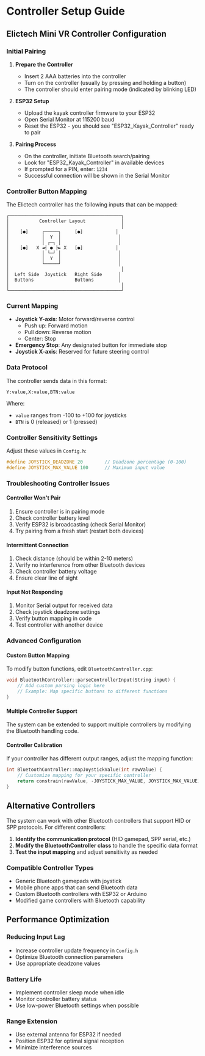 # Controller Setup Guide

## Elictech Mini VR Controller Configuration

### Initial Pairing

1. **Prepare the Controller**
   - Insert 2 AAA batteries into the controller
   - Turn on the controller (usually by pressing and holding a button)
   - The controller should enter pairing mode (indicated by blinking LED)

2. **ESP32 Setup**
   - Upload the kayak controller firmware to your ESP32
   - Open Serial Monitor at 115200 baud
   - Reset the ESP32 - you should see "ESP32_Kayak_Controller" ready to pair

3. **Pairing Process**
   - On the controller, initiate Bluetooth search/pairing
   - Look for "ESP32_Kayak_Controller" in available devices
   - If prompted for a PIN, enter: `1234`
   - Successful connection will be shown in the Serial Monitor

### Controller Button Mapping

The Elictech controller has the following inputs that can be mapped:

```
┌─────────────────────────────────────────┐
│           Controller Layout             │
│                                         │
│    [●]     ┌─────┐     [●]            │
│            │  Y  │                     │
│            │ ┌─┐ │                     │
│    [●]   X ◄┤ ● ├► X   [●]            │
│            │ └─┘ │                     │
│            │  Y  │                     │
│            └─────┘                     │
│                                         │
│  Left Side  Joystick   Right Side      │
│  Buttons               Buttons         │
│                                         │
└─────────────────────────────────────────┘
```

### Current Mapping
- **Joystick Y-axis**: Motor forward/reverse control
  - Push up: Forward motion
  - Pull down: Reverse motion
  - Center: Stop
- **Emergency Stop**: Any designated button for immediate stop
- **Joystick X-axis**: Reserved for future steering control

### Data Protocol

The controller sends data in this format:
```
Y:value,X:value,BTN:value
```

Where:
- `value` ranges from -100 to +100 for joysticks
- `BTN` is 0 (released) or 1 (pressed)

### Controller Sensitivity Settings

Adjust these values in `Config.h`:

```cpp
#define JOYSTICK_DEADZONE 20        // Deadzone percentage (0-100)
#define JOYSTICK_MAX_VALUE 100      // Maximum input value
```

### Troubleshooting Controller Issues

#### Controller Won't Pair
1. Ensure controller is in pairing mode
2. Check controller battery level
3. Verify ESP32 is broadcasting (check Serial Monitor)
4. Try pairing from a fresh start (restart both devices)

#### Intermittent Connection
1. Check distance (should be within 2-10 meters)
2. Verify no interference from other Bluetooth devices
3. Check controller battery voltage
4. Ensure clear line of sight

#### Input Not Responding
1. Monitor Serial output for received data
2. Check joystick deadzone settings
3. Verify button mapping in code
4. Test controller with another device

### Advanced Configuration

#### Custom Button Mapping
To modify button functions, edit `BluetoothController.cpp`:

```cpp
void BluetoothController::parseControllerInput(String input) {
    // Add custom parsing logic here
    // Example: Map specific buttons to different functions
}
```

#### Multiple Controller Support
The system can be extended to support multiple controllers by modifying the Bluetooth handling code.

#### Controller Calibration
If your controller has different output ranges, adjust the mapping function:

```cpp
int BluetoothController::mapJoystickValue(int rawValue) {
    // Customize mapping for your specific controller
    return constrain(rawValue, -JOYSTICK_MAX_VALUE, JOYSTICK_MAX_VALUE);
}
```

## Alternative Controllers

The system can work with other Bluetooth controllers that support HID or SPP protocols. For different controllers:

1. **Identify the communication protocol** (HID gamepad, SPP serial, etc.)
2. **Modify the BluetoothController class** to handle the specific data format
3. **Test the input mapping** and adjust sensitivity as needed

### Compatible Controller Types
- Generic Bluetooth gamepads with joystick
- Mobile phone apps that can send Bluetooth data
- Custom Bluetooth controllers with ESP32 or Arduino
- Modified game controllers with Bluetooth capability

## Performance Optimization

### Reducing Input Lag
- Increase controller update frequency in `Config.h`
- Optimize Bluetooth connection parameters
- Use appropriate deadzone values

### Battery Life
- Implement controller sleep mode when idle
- Monitor controller battery status
- Use low-power Bluetooth settings when possible

### Range Extension
- Use external antenna for ESP32 if needed
- Position ESP32 for optimal signal reception
- Minimize interference sources